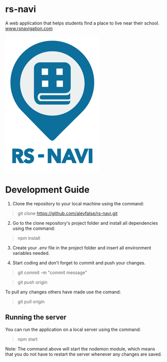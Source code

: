 # rs-navi
A web application that helps students find a place to live near their school.  
www.rsnavigation.com

![RS Navi Logo](https://raw.githubusercontent.com/alevfalse/rs-navi/master/src/public/images/rs_navi_logo.png)

# Development Guide
1. Clone the repository to your local machine using the command:
> git clone https://github.com/alevfalse/rs-navi.git

2. Go to the clone repository's project folder and install all dependencies using the command:
> npm install

3. Create your *.env* file in the project folder and insert all environment variables needed.

4. Start coding and don't forget to commit and push your changes.
> git commit -m "commit message"

> git push origin

To pull any changes others have made use the comand:
> git pull origin

## Running the server
You can run the application on a local server using the command:
> npm start

Note: The command above will start the nodemon module, which means that you do not have 
to restart the server whenever any changes are saved.

